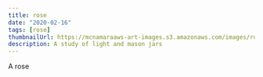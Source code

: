 ```yaml
---
title: rose
date: "2020-02-16"
tags: [rose]
thumbnailUrl: https://mcnamaraaws-art-images.s3.amazonaws.com/images/rose.jpg
description: A study of light and mason jars
---
```

A rose